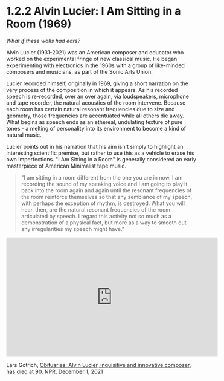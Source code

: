 <link href="../../markdown.css" rel="stylesheet"></link> 

# 1.2.2 Alvin Lucier: I Am Sitting in a Room (1969)
*What if these walls had ears?*

Alvin Lucier (1931-2021) was an American composer and educator who worked on the experimental fringe of new classical music. He began experimenting with electronics in the 1960s with a group of like-minded composers and musicians, as part of the Sonic Arts Union.

Lucier recorded himself, originally in 1969, giving a short narration on the very process of the composition in which it appears. As his recorded speech is re-recorded, over an over again, via loudspeakers, microphone and tape recorder, the natural acoustics of the room intervene. Because each room has certain natural resonant frequencies due to size and geometry, those frequencies are accentuated while all others die away. What begins as speech ends as an ethereal, undulating texture of pure tones - a melting of personality into its environment to become a kind of natural music.

Lucier points out in his narration that his aim isn't simply to highlight an interesting scientific premise, but rather to use this as a vehicle to erase his own imperfections. "I Am Sitting in a Room" is generally considered an early masterpiece of American Minimalist tape music.

> "I am sitting in a room different from the one you are in now. I am recording the sound of my speaking voice and I am going to play it back into the room again and again until the resonant frequencies of the room reinforce themselves so that any semblance of my speech, with perhaps the exception of rhythm, is destroyed. What you will hear, then, are the natural resonant frequencies of the room articulated by speech. I regard this activity not so much as a demonstration of a physical fact, but more as a way to smooth out any irregularities my speech might have."

<iframe width="560" height="315" src="https://www.youtube.com/embed/fAxHlLK3Oyk?si=tjr-4wc8fJALb8aR" title="YouTube video player" frameborder="0" allow="accelerometer; autoplay; clipboard-write; encrypted-media; gyroscope; picture-in-picture; web-share" referrerpolicy="strict-origin-when-cross-origin" allowfullscreen></iframe><p></p>


Lars Gotrich, <a href="https://www.npr.org/2021/12/01/1060591230/alvin-lucier-inquisitive-and-innovative-composer-has-died-at-90" target = "_blank">Obituaries: Alvin Lucier, inquisitive and innovative composer, has died at 90. </a> NPR, December 1, 2021
